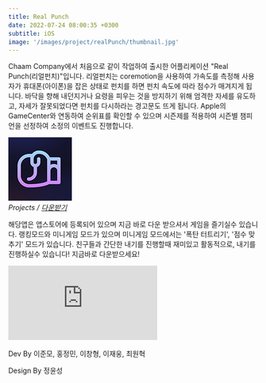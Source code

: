 ```yaml
---
title: Real Punch
date: 2022-07-24 08:00:35 +0300
subtitle: iOS
image: '/images/project/realPunch/thumbnail.jpg'
---
```


Chaam Company에서 처음으로 같이 작업하여 출시한 어플리케이션 "Real Punch(리얼펀치)"입니다. 리얼펀치는 coremotion을 사용하여 가속도를 측정해 사용자가 휴대폰(아이폰)을 잡은 상태로 펀치를 하면 펀치 속도에 따라 점수가 매겨지게 됩니다.
바닥을 향해 내던지거나 요령을 피우는 것을 방지하기 위해 엄격한 자세를 유도하고, 자세가 잘못되었다면 펀치를 다시하라는 경고문도 뜨게 됩니다. Apple의 GameCenter와 연동하여 순위표를 확인할 수 있으며 시즌제를 적용하여 시즌별 챔피언을 선정하여 소정의 이벤트도 진행합니다. 

<div class="gallery-box">
  <div class="gallery">
    <img src="/images/project-5.jpg" alt="Project">
  </div>
  <em>Projects / <a href="https://apps.apple.com/kr/app/real-punch/id1636187292" target="_blank">다운받기</a></em>
</div>

해당앱은 앱스토어에 등록되어 있으며 지금 바로 다운 받으셔서 게임을 즐기실수 있습니다. 랭킹모드와 미니게임 모드가 있으며 미니게임 모드에서는 '폭탄 터트리기', '점수 맞추기' 모드가 있습니다. 친구들과 간단한 내기를 진행할때 재미있고 활동적으로, 내기를 진행하실수 있습니다! 지금바로 다운받으세요!

<p><iframe src="https://www.youtube.com/embed/uPyIBSCSGD4" frameborder="0" allowfullscreen></iframe></p>

Dev By 이준모, 홍정민, 이창형, 이재웅, 최원혁

Design By 정윤성
